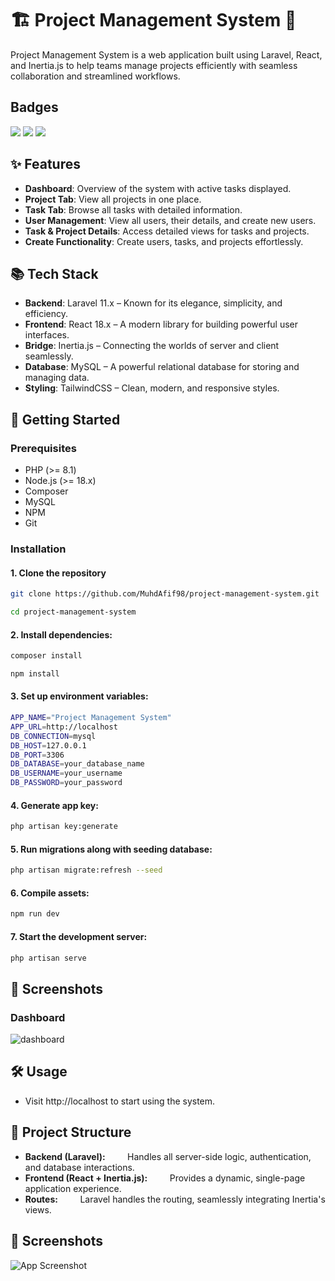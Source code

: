 # 🏗️ Project Management System 🌟

Project Management System is a web application built using Laravel, React, and Inertia.js to help teams manage projects efficiently with seamless collaboration and streamlined workflows.





## Badges

![](https://img.shields.io/badge/Laravel-FF2D20?style=for-the-badge&logo=laravel&logoColor=white) 
![](https://img.shields.io/badge/Tailwind_CSS-38B2AC?style=for-the-badge&logo=tailwind-css&logoColor=white) 
![](https://img.shields.io/badge/MySQL-005C84?style=for-the-badge&logo=mysql&logoColor=white)

## ✨ Features

- **Dashboard**: Overview of the system with active tasks displayed.
- **Project Tab**: View all projects in one place.
- **Task Tab**: Browse all tasks with detailed information.
- **User Management**: View all users, their details, and create new users.
- **Task & Project Details**: Access detailed views for tasks and projects.
- **Create Functionality**: Create users, tasks, and projects effortlessly.


## 📚 Tech Stack

- **Backend**: Laravel 11.x – Known for its elegance, simplicity, and efficiency.
- **Frontend**: React 18.x – A modern library for building powerful user interfaces.
- **Bridge**: Inertia.js – Connecting the worlds of server and client seamlessly.
- **Database**: MySQL – A powerful relational database for storing and managing data.
- **Styling**: TailwindCSS – Clean, modern, and responsive styles.

## 🚀 Getting Started

### Prerequisites
- PHP (>= 8.1)
- Node.js (>= 18.x)
- Composer
- MySQL
- NPM
- Git

### Installation

#### 1. Clone the repository

```bash
git clone https://github.com/MuhdAfif98/project-management-system.git

cd project-management-system
```

#### 2. Install dependencies:

```bash
composer install

npm install
```

#### 3. Set up environment variables:

```bash
APP_NAME="Project Management System"
APP_URL=http://localhost
DB_CONNECTION=mysql
DB_HOST=127.0.0.1
DB_PORT=3306
DB_DATABASE=your_database_name
DB_USERNAME=your_username
DB_PASSWORD=your_password
```

#### 4. Generate app key:

```bash
php artisan key:generate
```

#### 5. Run migrations along with seeding database:

```bash
php artisan migrate:refresh --seed
```

#### 6. Compile assets:

```bash
npm run dev
```

#### 7. Start the development server:

```bash
php artisan serve
```

## 🎨 Screenshots
 
### Dashboard
![dashboard](/workspaces/Project-Management-System/images/dashboard.png)

## 🛠️ Usage

- Visit http://localhost to start using the system.


## 📂 Project Structure

- **Backend (Laravel):**
&nbsp; &nbsp;&nbsp;&nbsp;&nbsp;&nbsp; Handles all server-side logic, authentication, and database interactions.
- **Frontend (React + Inertia.js):**
&nbsp; &nbsp;&nbsp;&nbsp;&nbsp;&nbsp; Provides a dynamic, single-page application experience.
- **Routes:**
&nbsp; &nbsp;&nbsp;&nbsp;&nbsp;&nbsp; Laravel handles the routing, seamlessly integrating Inertia's views.
## 🎨 Screenshots

![App Screenshot](https://drive.google.com/file/d/1wiDHuWcKZGPzklcnF6vFjffBiRcLOLZN/view?usp=drive_link)

